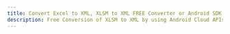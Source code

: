 ---title: Convert Excel to XML, XLSM to XML FREE Converter or Android SDKdescription: Free Conversion of XLSM to XML by using Android Cloud APIs & SDKs. Also Create, Edit & Render Microsoft Excel, CSV and SpreadsheetML worksheets or spreadsheet in the Cloud.---